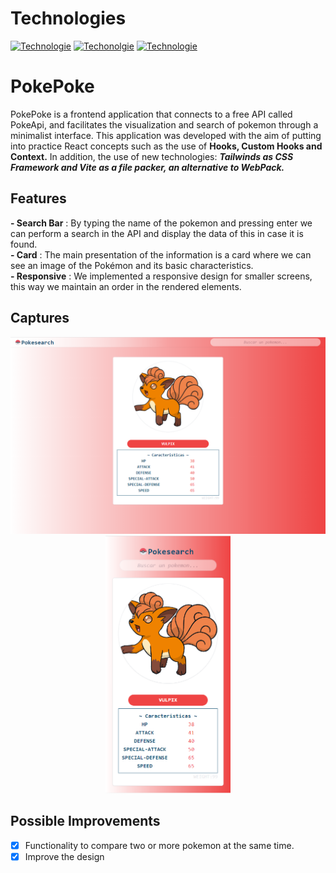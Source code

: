 # Technologies
[![Technologie](https://img.shields.io/badge/%40%2017.0.2%20-React-blue)](https://es.reactjs.org/)
[![Techonolgie](https://img.shields.io/badge/%40%202.7.2%20-Vite-orange)](https://vitejs.dev/)
[![Technologie](https://img.shields.io/badge/%40%203.0.21%20-Tailwinds-blue)](https://tailwindcss.com/)
# PokePoke
PokePoke is a frontend application that connects to a free API called PokeApi, and facilitates the visualization and search of pokemon through a minimalist interface. 
This application was developed with the aim of putting into practice React concepts such as the use of **Hooks, Custom Hooks and Context.** In addition, the use of new technologies: ***Tailwinds as CSS Framework and Vite as a file packer, an alternative to WebPack.***

## Features
**- Search Bar** : By typing the name of the pokemon and pressing enter we can perform a search in the API and display the data of this in case it is found.   
**- Card** : The main presentation of the information is a card where we can see an image of the Pokémon and its basic characteristics.  
**- Responsive** : We implemented a responsive design for smaller screens, this way we maintain an order in the rendered elements.


## Captures
<div align='center'>
  <img src='https://github.com/CamiloBarros/PokePoke/blob/master/docs/img/1.PNG' width='700px' />
  <img src='https://github.com/CamiloBarros/PokePoke/blob/master/docs/img/2.PNG' width='200px' />
</div>

## Possible Improvements
- [x] Functionality to compare two or more pokemon at the same time.  
- [x] Improve the design
